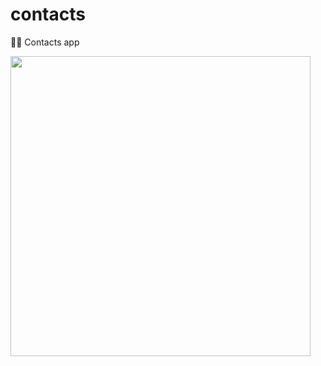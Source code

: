 # contacts
🤙📲 Contacts app

<img src="https://user-images.githubusercontent.com/38163258/197619950-f8dbda4f-e594-4991-86b9-3488852e28ee.png" width="480">
